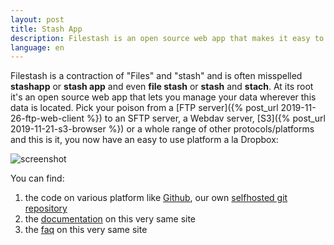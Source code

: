 ```yaml
---
layout: post
title: Stash App
description: Filestash is an open source web app that makes it easy to stash your data on a backend you control.
language: en
---
```


Filestash is a contraction of "Files" and "stash" and is often misspelled **stashapp** or **stash app** and even **file stash** or **stash** and **stach**. At its root it's an open source web app that lets you manage your data wherever this data is located. Pick your poison from a [FTP server]({% post_url 2019-11-26-ftp-web-client %}) to an SFTP server, a Webdav server, [S3]({% post_url 2019-11-21-s3-browser %}) or a whole range of other protocols/platforms and this is it, you now have an easy to use platform a la Dropbox:

![screenshot](/img/screenshots/viewerpage.png)

You can find:
1. the code on various platform like [Github](https://github.com/mickael-kerjean/filestash), our own [selfhosted git repository](http://git.kerjean.me)
2. the [documentation](https://www.filestash.app/docs) on this very same site
3. the [faq](https://www.filestash.app/docs/faq/) on this very same site
